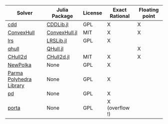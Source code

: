| Solver                                                                | Julia Package                                                    | License | Exact Rational | Floating point |
|-----------------------------------------------------------------------|------------------------------------------------------------------|---------|----------------|----------------|
| [cdd](https://www.inf.ethz.ch/personal/fukudak/cdd_home/)             | [CDDLib.jl](https://github.com/JuliaPolyhedra/CDDLib.jl)         |  GPL    |        X       |        X       |
| [ConvexHull](https://github.com/JuliaPolyhedra/ConvexHull.jl)         | [ConvexHull.jl](https://github.com/JuliaPolyhedra/ConvexHull.jl) |  MIT    |        X       |        X       |
| [lrs](http://cgm.cs.mcgill.ca/~avis/C/lrs.html)                       | [LRSLib.jl](https://github.com/JuliaPolyhedra/LRSLib.jl)         |  GPL    |        X       |                |
| [qhull](http://www.qhull.org/)                                        | [QHull.jl](https://github.com/davidavdav/QHull.jl)               |         |                |        X       |
| [CHull2d](https://github.com/cc7768/CHull2d.jl)                       | [CHull2d.jl](https://github.com/cc7768/CHull2d.jl)               |  MIT    |        X       |        X       |
| [NewPolka](http://pop-art.inrialpes.fr/people/bjeannet/newpolka/)     | None                                                             |  GPL    |        X       |                |
| [Parma Polyhedra Library](http://bugseng.com/products/ppl/)           | None                                                             |  GPL    |        X       |                |
| [pd](http://www.cs.unb.ca/~bremner/pd/)                               | None                                                             |  GPL    |        X       |                |
| [porta](http://comopt.ifi.uni-heidelberg.de/software/PORTA/)          | None                                                             |  GPL    | X (overflow !) |                |

